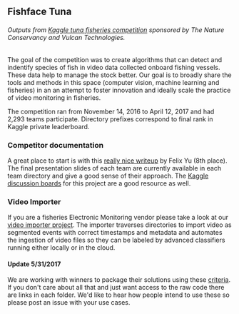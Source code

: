 ## Fishface Tuna
###### Outputs from [Kaggle tuna fisheries competition](https://www.kaggle.com/c/the-nature-conservancy-fisheries-monitoring) sponsored by The Nature Conservancy and Vulcan Technologies.  

The goal of the competition was to create algorithms that can detect and indentify species of fish in video data collected onboard fishing vessels. These data help to manage the stock better.  Our goal is to broadly share the tools and methods in this space (computer vision, machine learning and fisheries) in an an attempt to foster innovation and ideally scale the practice of video monitoring in fisheries.

The competition ran from November 14, 2016 to April 12, 2017 and had 2,293 teams participate. Directory prefixes correspond to final rank in Kaggle private leaderboard.

### Competitor documentation
A great place to start is with this [really nice writeup](https://flyyufelix.github.io/2017/04/16/kaggle-nature-conservancy.html) by Felix Yu (8th place). The final presentation slides of each team are currently available in each team directory and give a good sense of their approach. The [Kaggle discussion boards](https://www.kaggle.com/c/the-nature-conservancy-fisheries-monitoring/discussion) for this project are a good resource as well.

### Video Importer
If you are a fisheries Electronic Monitoring vendor please take a look at our [video importer project](https://github.com/tnc-ca-geo/video-importer). The importer traverses directories to import video as segmented events with correct timestamps and metadata and automates the ingestion of video files so they can be labeled by advanced classifiers running either locally or in the cloud.

#### Update 5/31/2017
We are working with winners to package their solutions using these [criteria](../master/kaggle_to_production.md). If you don't care about all that and just want access to the raw code there are links in each folder.  We'd like to hear how people intend to use these so please post an issue with your use cases.

